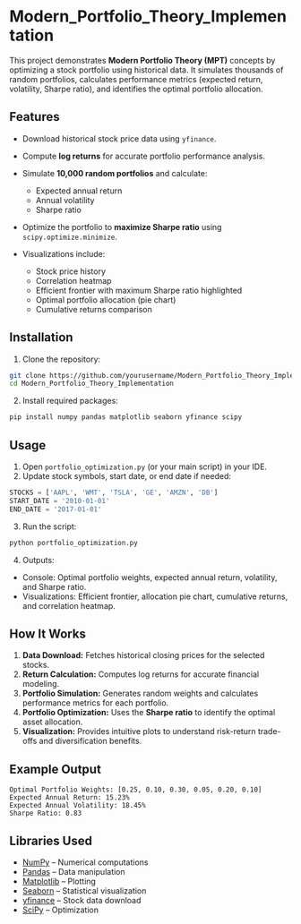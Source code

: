 # Modern\_Portfolio\_Theory\_Implementation

This project demonstrates **Modern Portfolio Theory (MPT)** concepts by optimizing a stock portfolio using historical data. It simulates thousands of random portfolios, calculates performance metrics (expected return, volatility, Sharpe ratio), and identifies the optimal portfolio allocation.

## Features

* Download historical stock price data using `yfinance`.
* Compute **log returns** for accurate portfolio performance analysis.
* Simulate **10,000 random portfolios** and calculate:

  * Expected annual return
  * Annual volatility
  * Sharpe ratio
* Optimize the portfolio to **maximize Sharpe ratio** using `scipy.optimize.minimize`.
* Visualizations include:

  * Stock price history
  * Correlation heatmap
  * Efficient frontier with maximum Sharpe ratio highlighted
  * Optimal portfolio allocation (pie chart)
  * Cumulative returns comparison

## Installation

1. Clone the repository:

```bash
git clone https://github.com/yourusername/Modern_Portfolio_Theory_Implementation.git
cd Modern_Portfolio_Theory_Implementation
```

2. Install required packages:

```bash
pip install numpy pandas matplotlib seaborn yfinance scipy
```

## Usage

1. Open `portfolio_optimization.py` (or your main script) in your IDE.
2. Update stock symbols, start date, or end date if needed:

```python
STOCKS = ['AAPL', 'WMT', 'TSLA', 'GE', 'AMZN', 'DB']
START_DATE = '2010-01-01'
END_DATE = '2017-01-01'
```

3. Run the script:

```bash
python portfolio_optimization.py
```

4. Outputs:

* Console: Optimal portfolio weights, expected annual return, volatility, and Sharpe ratio.
* Visualizations: Efficient frontier, allocation pie chart, cumulative returns, and correlation heatmap.

## How It Works

1. **Data Download:** Fetches historical closing prices for the selected stocks.
2. **Return Calculation:** Computes log returns for accurate financial modeling.
3. **Portfolio Simulation:** Generates random weights and calculates performance metrics for each portfolio.
4. **Portfolio Optimization:** Uses the **Sharpe ratio** to identify the optimal asset allocation.
5. **Visualization:** Provides intuitive plots to understand risk-return trade-offs and diversification benefits.

## Example Output

```
Optimal Portfolio Weights: [0.25, 0.10, 0.30, 0.05, 0.20, 0.10]
Expected Annual Return: 15.23%
Expected Annual Volatility: 18.45%
Sharpe Ratio: 0.83
```

## Libraries Used

* [NumPy](https://numpy.org/) – Numerical computations
* [Pandas](https://pandas.pydata.org/) – Data manipulation
* [Matplotlib](https://matplotlib.org/) – Plotting
* [Seaborn](https://seaborn.pydata.org/) – Statistical visualization
* [yfinance](https://pypi.org/project/yfinance/) – Stock data download
* [SciPy](https://scipy.org/) – Optimization
